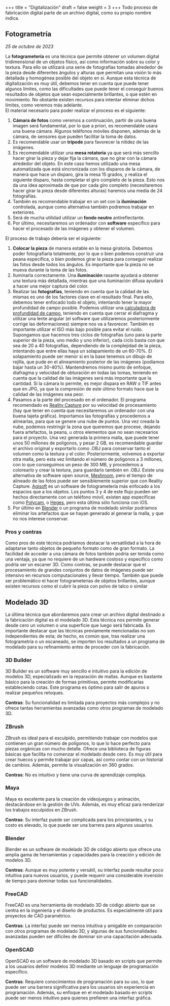 +++
title = "Digitalización"
draft = false
weight = 3
+++
Todo proceso de fabricación digital parte de un archivo digital, como su propio nombre indica.

## Fotogrametría

*25 de octubre de 2023*

La **fotogrametería** es una técnica que permite obtener un volumen digital tridimensional de un objetos físico, así como información sobre su color y textura. Para ello se utilizará una serie de fotografías tomadas alrededor de la pieza desde diferentes ángulos y alturas que permitan una visión lo más detallada y homogénea posible del objeto en si. Aunque esta técnica de digitalización es muy útil, debemos tener en cuenta que puede tener algunos límites, como las dificultades que puede tener el conseguir buenos resultados de objetos que sean especialmente brillantes, o que estén en movimiento. No obstante existen recursos para intentar eliminar dichos límites, como veremos más adelante.  
El material necesario para poder realizar el proceso es el siguiente: 
1) **Cámara de fotos** como veremos a continuación, partir de una buena imagen será fundamental, por lo que a priori, es recomendable usara una buena cámara. Algunos teléfonos móviles disponen, además de la cámara, de sensores que pueden facilitar la toma de datos.
2) Es recomendable usar un **trípode** para favorecer la nitidez de las imágenes.
3) Es recomendable utilizar una **mesa rotatoria** ya que será más sencillo hacer girar la pieza y dejar fija la cámara, que no girar con la cámara alrededor del objeto. En este caso hemos utilizado una mesa automatizada que está sincronizada con los disparos de la cámara, de manera que hace un disparo, gira la mesa 15 grados, y realiza el siguiente disparo, hasta completar el giro completo de la pieza. Esto nos da una idea aproximada de que por cada giro completo (necesitaremos hacer girar la pieza desde diferentes alturas) haremos una media de 24 fotografías.
4) También es recomendable trabajar en un set con la **iluminación** controlada, aunque como alternativa también podremos trabajar en exteriores.
5) Será de mucha utilidad utilizar un **fondo neutro** antireflectante.
6) Por último, necesitaremos un ordenador con **software** específico para hacer el procesado de las imágenes y obtener el volumen.

El proceso de trabajo debería ser el siguiente: 
1) **Colocar la pieza** de manera estable en la mesa giratoria. Debemos poder fotografiarla totalmente, por lo que o bien podemos construir una peana específica, o bien podemos girar la pieza para conseguir realizar las fotos desde todos los ángulos. Es importante que la pieza no se mueva durante la toma de las fotos.
2) Iluminarla correctamente. Una **iluminación** rasante ayudará a obtener una textura más detallada, mientras que una iluminación difusa ayudará a hacer una mejor captura del color.
3) Realizar las **fotografías**, teniendo en cuenta que la calidad de las mismas es uno de los factores clave en el resultado final. Para ello, debemos tener enfocado todo el objeto, intentando tener la mayor profundidad de campo posible. Podemos utilizar una [calculadora de profundidad de campo](https://www.photopills.com/calculators/dof), teniendo en cuenta que cerrar el diafragma y utilizar una lente angular (el software que utilizaremos posteriormente corrige las deformaciones) siempre nos va a favorecer. También es importante utilizar el ISO más bajo posible para evitar el ruido. Supongamos que hacemos tres ciclos de fotografías (uno para la parte superior de la pieza, uno medio y uno inferior), cada ciclo basta con que sea de 20 a 40 fotografías, dependiendo de la complejidad de la pieza, intentando que entre ellas haya un solapamiento de un 60-70%. El solapamiento puede ser menor si en la base tenemos un dibujo de rejilla, que pude en el alineamiento posterior de las imágenes (podíamos bajar hasta un 30-40%). Mantendremos mismo punto de enfoque, diafragma y velocidad de obturación en todas las tomas, teniendo en cuenta que la calidad de las imágenes será más importante que la cantidad. Si la cámara lo permite, es mejor dispara en RAW o TIF antes que en JPG, ya que la compresión de este último formato hace que la calidad de las imágenes sea peor.
4) Pasamos a la parte del procesado en el ordenador. El programa recomendado es [Reality Capture](https://www.capturingreality.com/) por su velocidad de procesamiento (hay que tener en cuenta que necesitaremos un ordenador con una buena tajeta gráfica). Importamos las fotografías y procedemos a alinearlas, para que se genere una nube de puntos. Una vez creada la nube, podemos restringir la zona que queremos que procese, dejando fuera artefactos, la peana, u otros elementos que no sean necesarios para el proyecto. Una vez generada la primera malla, que puede tener unos 50 millones de polígonos, y pesar 2 GB, es recomendable guardar el archivo original y exportarlo como .OBJ para conservar tanto el volumen como la textura y el color. Posteriormente, volvemos a exportar otra malla, pero esta vez limitando el número de polígonos a 3 millones, con lo que conseguimos un peso de 300 MB, y procedemos a colorearlo y crear la textura, para guardarlo también en .OBJ. Existe una alternativa de software open source, [Meshroom](https://alicevision.org/#meshroom), pero el tiempo de alineado de las fotos puede ser sensiblemente superior que con Reality Capture. [Agisoft](https://www.agisoft.com/) es un software de fotogrametería más enfocado a los espacios  que a los objetos.
Los puntos 3 y 4 de este flujo pueden ser hechos directamente con un teléfono móvil, existen app específicas como [Polycam](https://poly.cam/), o [Heges](https://hege.sh/), pero esta última sólo funciona con iOS.
5) Por último en [Blender](https://www.blender.org/) o un programa de modelado similar podríamos eliminar los artefactos que se hayan generado  al generar la malla, y que no nos interese conservar.

### Pros y contras
Como pros de este técnica podríamos destacar la versatilidad a la hora de adaptarse tanto objetos de pequeño formato como de gran formato. La facilidad de acceder a una cámara de fotos también podría ser tenida como una ventaja, ya que no requiere de un hardware costoso y específico como podría ser un escaner 3D. Como contras, se puede destacar que el procesamiento de grandes conjuntos de datos de imágenes puede ser intensivo en recursos computacionales y llevar tiempo. También que puede ser problemático el hacer fotogrameterias de objetos brillantes, aunque existen recursos como el cubrir la pieza con polvo de talco o similar 

## Modelado 3D

La última técnica que abordaremos para crear un archivo digital destinado a la fabricación digital es el modelado 3D. Esta técnica nos permite generar desde cero un volumen o una superficie que luego será fabricada. Es importante destacar que las técnicas previamente mencionadas no son independientes de esta; de hecho, es común que, tras realizar una fotogrametría o un escaneado, se importen los resultados a un programa de modelado para su refinamiento antes de proceder con la fabricación.

### 3D Builder
3D Builder es un software muy sencillo e intuitivo para la edición de modelos 3D, especializado en la reparación de mallas. Aunque es bastante básico para la creación de formas primitivas, permite modificarlas estableciendo cotas. Este programa es óptimo para salir de apuros o realizar pequeños retoques.

**Contras**: Su funcionalidad es limitada para proyectos más complejos y no ofrece tantas herramientas avanzadas como otros programas de modelado 3D.

### ZBrush
ZBrush es ideal para el esculpido, permitiendo trabajar con modelos que contienen un gran número de polígonos, lo que lo hace perfecto para piezas orgánicas con mucho detalle. Ofrece una biblioteca de figuras básicas que facilita no comenzar el modelado desde cero. Es muy útil para crear huecos y permite trabajar por capas, así como contar con un historial de cambios. Además, permite la visualización en 360 grados.

**Contras**: No es intuitivo y tiene una curva de aprendizaje compleja.

### Maya
Maya es excelente para la creación de videojuegos y animación, destacándose en la gestión de UVs. Además, es muy eficaz para renderizar los trabajos esculpidos en ZBrush.

**Contras**: Su interfaz puede ser complicada para los principiantes, y su costo es elevado, lo que puede ser una barrera para algunos usuarios.

### Blender
Blender es un software de modelado 3D de código abierto que ofrece una amplia gama de herramientas y capacidades para la creación y edición de modelos 3D.

**Contras**: Aunque es muy potente y versátil, su interfaz puede resultar poco intuitiva para nuevos usuarios, y puede requerir una considerable inversión de tiempo para dominar todas sus funcionalidades.

### FreeCAD
FreeCAD es una herramienta de modelado 3D de código abierto que se centra en la ingeniería y el diseño de productos. Es especialmente útil para proyectos de CAD paramétrico.

**Contras**: La interfaz puede ser menos intuitiva y amigable en comparación con otros programas de modelado 3D, y algunas de sus funcionalidades avanzadas pueden ser difíciles de dominar sin una capacitación adecuada.

### OpenSCAD
OpenSCAD es un software de modelado 3D basado en scripts que permite a los usuarios definir modelos 3D mediante un lenguaje de programación específico.

**Contras**: Requiere conocimientos de programación para su uso, lo que puede ser una barrera significativa para los usuarios sin experiencia en programación. Además, su enfoque en el modelado basado en scripts puede ser menos intuitivo para quienes prefieren una interfaz gráfica.
